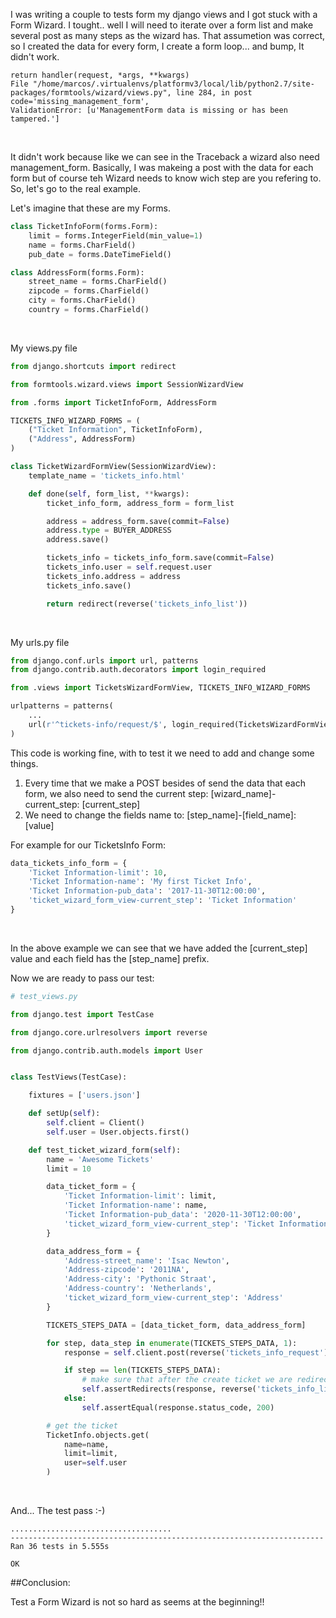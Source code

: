 <!--
.. title: Testing a Form Wizard in Django
.. slug: testing-a-form-wizard-in-django
.. date: 2017-11-30 10:08:43 UTC+01:00
.. tags: python
.. category: python, django, test, wizard
.. link: 
.. description: 
.. type: text
-->

I was writing a couple to tests form my django views and I got stuck with a Form Wizard. I tought.. well I will need to iterate over a form list and make several post as many steps as the wizard has. That assumetion was correct, so I created the data for every form, I create a form loop... and bump, It didn't work.

```shell
return handler(request, *args, **kwargs)
File "/home/marcos/.virtualenvs/platformv3/local/lib/python2.7/site-packages/formtools/wizard/views.py", line 284, in post code='missing_management_form',
ValidationError: [u'ManagementForm data is missing or has been tampered.']
```

&nbsp;

It didn't work because like we can see in the Traceback a wizard also need management_form.
Basically, I was makeing a post with the data for each form but of course teh Wizard needs to know wich step are you refering to.
So, let's go to the real example.

Let's imagine that these are my Forms.

```python
class TicketInfoForm(forms.Form):
    limit = forms.IntegerField(min_value=1)
    name = forms.CharField()
    pub_date = forms.DateTimeField()

class AddressForm(forms.Form):
    street_name = forms.CharField()
	zipcode = forms.CharField()
	city = forms.CharField()
	country = forms.CharField()
```

&nbsp;

My views.py file

```python
from django.shortcuts import redirect

from formtools.wizard.views import SessionWizardView

from .forms import TicketInfoForm, AddressForm

TICKETS_INFO_WIZARD_FORMS = (
    ("Ticket Information", TicketInfoForm),
    ("Address", AddressForm)
)

class TicketWizardFormView(SessionWizardView):
    template_name = 'tickets_info.html'

    def done(self, form_list, **kwargs):
        ticket_info_form, address_form = form_list

		address = address_form.save(commit=False)
        address.type = BUYER_ADDRESS
        address.save()

		tickets_info = tickets_info_form.save(commit=False)
        tickets_info.user = self.request.user
        tickets_info.address = address
        tickets_info.save()        

        return redirect(reverse('tickets_info_list'))
```

&nbsp;

My urls.py file


```python
from django.conf.urls import url, patterns
from django.contrib.auth.decorators import login_required

from .views import TicketsWizardFormView, TICKETS_INFO_WIZARD_FORMS

urlpatterns = patterns(
    ...
    url(r'^tickets-info/request/$', login_required(TicketsWizardFormView.as_view(TICKETS_INFO_WIZARD_FORMS, name='tickets_info_request'),
)
```

This code is working fine, with to test it we need to add and change some things.

1. Every time that we make a POST besides of send the data that each 
   form, we also need to send the current step: [wizard_name]-current_step: [current_step]
2. We need to change the fields name to: [step_name]-[field_name]: [value]

For example for our TicketsInfo Form:

```python
data_tickets_info_form = {
	'Ticket Information-limit': 10,
	'Ticket Information-name': 'My first Ticket Info',
	'Ticket Information-pub_data': '2017-11-30T12:00:00',
	'ticket_wizard_form_view-current_step': 'Ticket Information'
}

```

&nbsp;

In the above example we can see that we have added the [current_step] value and each field has the [step_name] prefix.


Now we are ready to pass our test:

```python
# test_views.py

from django.test import TestCase

from django.core.urlresolvers import reverse

from django.contrib.auth.models import User


class TestViews(TestCase):

	fixtures = ['users.json']

	def setUp(self):
        self.client = Client()
        self.user = User.objects.first()

	def test_ticket_wizard_form(self):
        name = 'Awesome Tickets'
        limit = 10

        data_ticket_form = {
			'Ticket Information-limit': limit,
			'Ticket Information-name': name,
			'Ticket Information-pub_data': '2020-11-30T12:00:00',
			'ticket_wizard_form_view-current_step': 'Ticket Information'
		}

		data_address_form = {
		 	'Address-street_name': 'Isac Newton',
			'Address-zipcode': '2011NA',
			'Address-city': 'Pythonic Straat',
			'Address-country': 'Netherlands',
			'ticket_wizard_form_view-current_step': 'Address'
		}

        TICKETS_STEPS_DATA = [data_ticket_form, data_address_form]

        for step, data_step in enumerate(TICKETS_STEPS_DATA, 1):
            response = self.client.post(reverse('tickets_info_request'), data_step)

            if step == len(TICKETS_STEPS_DATA):
                # make sure that after the create ticket we are redirected to Ticket List Page
                self.assertRedirects(response, reverse('tickets_info_list'))
            else:
                self.assertEqual(response.status_code, 200)

        # get the ticket
        TicketInfo.objects.get(
            name=name,
            limit=limit,
            user=self.user
        )

```

&nbsp;

And... The test pass :-)

```shell
....................................
----------------------------------------------------------------------
Ran 36 tests in 5.555s

OK
```

##Conclusion:

Test a Form Wizard is not so hard as seems at the beginning!!

